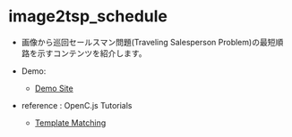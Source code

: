 # image2tsp_schedule
- 画像から巡回セールスマン問題(Traveling Salesperson Problem)の最短順路を示すコンテンツを紹介します。
  
- Demo:
  - [Demo Site](https://sgtao.github.io/image2tsp_schedule/index.html)

- reference : OpenC.js Tutorials
  - [Template Matching](https://docs.opencv.org/3.4/d8/dd1/tutorial_js_template_matching.html)
